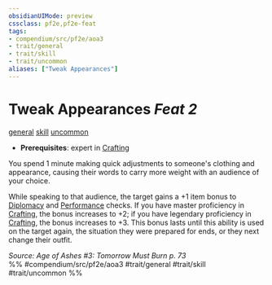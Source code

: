 ```yaml
---
obsidianUIMode: preview
cssclass: pf2e,pf2e-feat
tags:
- compendium/src/pf2e/aoa3
- trait/general
- trait/skill
- trait/uncommon
aliases: ["Tweak Appearances"]
---
```

# Tweak Appearances  *Feat 2*  
[general](../../Rules/traits/general.md)  [skill](../../Rules/traits/skill.md)  [uncommon](../../Rules/traits/uncommon.md)  

- **Prerequisites**: expert in [Crafting](../skills.md#Crafting)

You spend 1 minute making quick adjustments to someone's clothing and appearance, causing their words to carry more weight with an audience of your choice.

While speaking to that audience, the target gains a +1 item bonus to [Diplomacy](../skills.md#Diplomacy) and [Performance](../skills.md#Performance) checks. If you have master proficiency in [Crafting](../skills.md#Crafting), the bonus increases to +2; if you have legendary proficiency in [Crafting](../skills.md#Crafting), the bonus increases to +3. This bonus lasts until this ability is used on the target again, the situation they were prepared for ends, or they next change their outfit.

*Source: Age of Ashes #3: Tomorrow Must Burn p. 73*  
%% #compendium/src/pf2e/aoa3 #trait/general #trait/skill #trait/uncommon %%